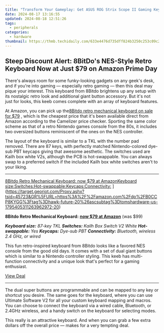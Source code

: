 ```yaml
---
title: "Transform Your Gameplay: Get ASUS ROG Strix Scope II Gaming Keyboard at Only $69!"
date: 2024-08-17 13:16:55
updated: 2024-08-18 12:51:26
tags:
  - peripherals
categories:
  - hardware
thumbnail: https://thmb.techidaily.com/633e4476d735dff824b3250c253c09c234e7613f83678c9c2635006dd72b341f.jpg
---
```


## Steep Discount Alert: 8BitDo's NES-Style Retro Keyboard Now at Just $79 on Amazon Prime Day

There's always room for some funky-looking gadgets on any geek's desk, and if you're into gaming — especially retro gaming — then this deal may pique your interest. This keyboard from 8Bitdo brightens up any setup with its nostalgic retro look and additional giant button accessory. But it's not just for looks, this keeb comes complete with an array of keyboard features.

 At Amazon, you can pick up the[8Bitdo retro mechanical keyboard on sale for $79](https://target.georiot.com/Proxy.ashx?tsid=45723&GR%5FURL=https%3A%2F%2Famazon.com%2Fdp%2FB0CCP8KYGG%3Ftag%3Dhawk-future-20%26ascsubtag%3Dtomshardware-us-1629996902072878950-20) , which is the cheapest price that it's been available direct from Amazon according to the Camelizer price checker. Sporting the same color scheme as that of a retro Nintendo games console from the 80s, it includes two oversized buttons reminiscent of the ones on the NES controller.

 The layout of the keyboard is similar to a TKL with the number pad removed. There are 87 keys, with perfectly matched Nintendo-colored dye-sub PBT keycaps giving that awesome aesthetic. The switches used are Kailh box white V2s, although the PCB is hot-swappable. You can always swap to a preferred switch if the included Kailh box white switches aren't to your liking.

---

[8Bitdo Retro Mechanical Keyboard: now $79 at AmazonKeyboard size:Switches:Hot-swappable:Keycaps:Connectivity:](https://cdn.mos.cms.futurecdn.net/iy6frt7HaUoRW5SaeJVwXa-200-100.png "8Bitdo Retro Mechanical Keyboard: now $79 at AmazonKeyboard size:Switches:Hot-swappable:Keycaps:Connectivity:") ](https://target.georiot.com/Proxy.ashx?tsid=45723&GR%5FURL=https%3A%2F%2Famazon.com%2Fdp%2FB0CCP8KYGG%3Ftag%3Dhawk-future-20%26ascsubtag%3Dtomshardware-us-1795405311263962972-20)

**8Bitdo Retro Mechanical Keyboard:** [**now $79 at Amazon**](https://target.georiot.com/Proxy.ashx?tsid=45723&GR%5FURL=https%3A%2F%2Famazon.com%2Fdp%2FB0CCP8KYGG%3Ftag%3Dhawk-future-20%26ascsubtag%3Dtomshardware-us-4515260626309444629-20) (was $99)  
  
_**Keyboard size:**_   _87-key TKL_
_**Switches:**_   _Kailh Box Switch V2 White_
_**Hot-swappable:**_   _Yes_
_**Keycaps:**_   _Dye-sub PBT_
_**Connectivity:**_ _Bluetooth, wireless 2.4 GHz, or wired_
  
 This fun retro-inspired keyboard from 8Bitdo looks like a favored NES console from the good old days. It comes with a set of dual giant buttons which is similar to a Nintendo controller styling. This keeb has multi-function connectivity and a unique look that's perfect for a gaming enthusiast.

[View Deal](https://target.georiot.com/Proxy.ashx?tsid=45723&GR%5FURL=https%3A%2F%2Famazon.com%2Fdp%2FB0CCP8KYGG%3Ftag%3Dhawk-future-20%26ascsubtag%3Dtomshardware-us-1795405311263962972-20)

---

 The dual super buttons are programmable and can be mapped to any key or shortcut you desire. The same goes for the keyboard, where you can use Ultimate Software V2 for all your custom keyboard mapping and macros. You can choose to connect the keyboard via a wired cable, Bluetooth, or 2.4GHz wireless, and a handy switch on the keyboard for selecting modes.

 This really is an attractive keyboard. And when you can grab a few extra dollars off the overall price — makes for a very tempting deal.


<ins class="adsbygoogle"
     style="display:block"
     data-ad-format="autorelaxed"
     data-ad-client="ca-pub-7571918770474297"
     data-ad-slot="1223367746"></ins>



<ins class="adsbygoogle"
     style="display:block"
     data-ad-client="ca-pub-7571918770474297"
     data-ad-slot="8358498916"
     data-ad-format="auto"
     data-full-width-responsive="true"></ins>
